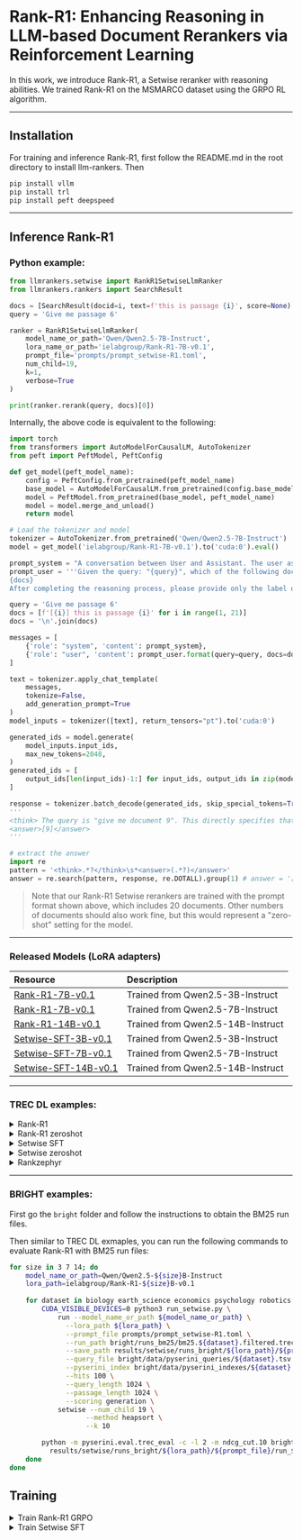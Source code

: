 # Rank-R1: Enhancing Reasoning in LLM-based Document Rerankers via Reinforcement Learning

In this work, we introduce Rank-R1, a Setwise reranker with reasoning abilities. 
We trained Rank-R1 on the MSMARCO dataset using the GRPO RL algorithm.

---
## Installation
For training and inference Rank-R1, first follow the README.md in the root directory to install llm-rankers. Then
```bash
pip install vllm
pip install trl
pip install peft deepspeed
```
---
## Inference Rank-R1
### Python example:

```Python
from llmrankers.setwise import RankR1SetwiseLlmRanker
from llmrankers.rankers import SearchResult

docs = [SearchResult(docid=i, text=f'this is passage {i}', score=None) for i in range(20)]
query = 'Give me passage 6'

ranker = RankR1SetwiseLlmRanker(
    model_name_or_path='Qwen/Qwen2.5-7B-Instruct',
    lora_name_or_path='ielabgroup/Rank-R1-7B-v0.1',
    prompt_file='prompts/prompt_setwise-R1.toml',
    num_child=19,
    k=1,
    verbose=True
)

print(ranker.rerank(query, docs)[0])
```
Internally, the above code is equivalent to the following:
```Python
import torch
from transformers import AutoModelForCausalLM, AutoTokenizer
from peft import PeftModel, PeftConfig

def get_model(peft_model_name):
    config = PeftConfig.from_pretrained(peft_model_name)
    base_model = AutoModelForCausalLM.from_pretrained(config.base_model_name_or_path)
    model = PeftModel.from_pretrained(base_model, peft_model_name)
    model = model.merge_and_unload()
    return model

# Load the tokenizer and model
tokenizer = AutoTokenizer.from_pretrained('Qwen/Qwen2.5-7B-Instruct')
model = get_model('ielabgroup/Rank-R1-7B-v0.1').to('cuda:0').eval()

prompt_system = "A conversation between User and Assistant. The user asks a question, and the Assistant solves it. The assistant first thinks about the reasoning process in the mind and then provides the user with the answer. The reasoning process and answer are enclosed within <think> </think> and <answer> </answer> tags, respectively, i.e., <think> reasoning process here </think> <answer> answer here </answer>."
prompt_user = '''Given the query: "{query}", which of the following documents is most relevant?
{docs}
After completing the reasoning process, please provide only the label of the most relevant document to the query, enclosed in square brackets, within the answer tags. For example, if the third document is the most relevant, the answer should be: <think> reasoning process here </think> <answer>[3]</answer>.'''

query = 'Give me passage 6'
docs = [f'[{i}] this is passage {i}' for i in range(1, 21)]
docs = '\n'.join(docs)

messages = [
    {'role': "system", 'content': prompt_system},
    {'role': "user", 'content': prompt_user.format(query=query, docs=docs)}
]

text = tokenizer.apply_chat_template(
    messages,
    tokenize=False,
    add_generation_prompt=True
)
model_inputs = tokenizer([text], return_tensors="pt").to('cuda:0')

generated_ids = model.generate(
    model_inputs.input_ids,
    max_new_tokens=2048,
)
generated_ids = [
    output_ids[len(input_ids)-1:] for input_ids, output_ids in zip(model_inputs.input_ids, generated_ids)
]

response = tokenizer.batch_decode(generated_ids, skip_special_tokens=True)[0]
'''
<think> The query is "give me document 9". This directly specifies that the user wants the ninth document in the list provided. Therefore, the most relevant document to this query is document 9. </think>
<answer>[9]</answer>
'''

# extract the answer
import re
pattern = '<think>.*?</think>\s*<answer>(.*?)</answer>'
answer = re.search(pattern, response, re.DOTALL).group(1) # answer = '[9]'
```
> Note that our Rank-R1 Setwise rerankers are trained with the prompt format shown above, which includes 20 documents. Other numbers of documents should also work fine, but this would represent a "zero-shot" setting for the model.
---
### Released Models (LoRA adapters)
| Resource                                                                       | Description                       |
|:-------------------------------------------------------------------------------|:----------------------------------|
| [Rank-R1-7B-v0.1](https://huggingface.co/ielabgroup/Rank-R1-3B-v0.1)           | Trained from Qwen2.5-3B-Instruct  |
| [Rank-R1-7B-v0.1](https://huggingface.co/ielabgroup/Rank-R1-7B-v0.1)           | Trained from Qwen2.5-7B-Instruct  |
| [Rank-R1-14B-v0.1](https://huggingface.co/ielabgroup/Rank-R1-14B-v0.1)         | Trained from Qwen2.5-14B-Instruct |
| [Setwise-SFT-3B-v0.1](https://huggingface.co/ielabgroup/Setwise-SFT-3B-v0.1)   | Trained from Qwen2.5-3B-Instruct  |
| [Setwise-SFT-7B-v0.1](https://huggingface.co/ielabgroup/Setwise-SFT-7B-v0.1)   | Trained from Qwen2.5-7B-Instruct  |
| [Setwise-SFT-14B-v0.1](https://huggingface.co/ielabgroup/Setwise-SFT-14B-v0.1) | Trained from Qwen2.5-14B-Instruct |
---
### TREC DL examples:
<details>
<summary>Rank-R1</summary>

```bash
# Rank-R1
for dataset in dl19 dl20; do
  for size in 3 7 14; do
    model_name_or_path=Qwen/Qwen2.5-${size}B-Instruct
    lora_path=ielabgroup/Rank-R1-${size}B-v0.1
    mkdir -p runs/${lora_path}
    
    CUDA_VISIBLE_DEVICES=0 python3 run_setwise.py \
    run --model_name_or_path ${model_name_or_path} \
      --lora_path ${lora_path} \
      --prompt_file prompts/prompt_setwise-R1.toml \
      --run_path runs/pyserini_bm25/run.msmarco-v1-passage.bm25-default.${dataset}.txt \
      --save_path runs/${lora_path}/${dataset}.txt \
      --pyserini_dataset ${dataset}-passage \
      --pyserini_index msmarco-v1-passage \
      --hits 100 \
      --query_length 32 \
      --passage_length 512 \
      --scoring generation \
      setwise --num_child 19 \
               --method heapsort \
               --k 10
           
  python -m pyserini.eval.trec_eval -c -l 2 -m ndcg_cut.10 ${dataset}-passage runs/${lora_path}/${dataset}.txt > runs/${lora_path}/${dataset}.eval
  done
done
```
</details>

<details>
<summary>Rank-R1 zeroshot</summary>

```bash
# Rank-R1 zeroshot
for dataset in dl19 dl20; do
  for size in 3 7 14; do
    model_name_or_path=Qwen/Qwen2.5-${size}B-Instruct
    
    mkdir -p runs/${model_name_or_path}/zeroshot-R1
    
    CUDA_VISIBLE_DEVICES=0 python3 run_setwise.py \
    run --model_name_or_path ${model_name_or_path} \
      --prompt_file prompts/prompt_setwise-R1.toml \
      --run_path runs/pyserini_bm25/run.msmarco-v1-passage.bm25-default.${dataset}.txt \
      --save_path runs/${model_name_or_path}/zeroshot-R1/${dataset}.txt \
      --pyserini_dataset ${dataset}-passage \
      --pyserini_index msmarco-v1-passage \
      --hits 100 \
      --query_length 32 \
      --passage_length 512 \
      --scoring generation \
      setwise --num_child 19 \
               --method heapsort \
               --k 10
           
  python -m pyserini.eval.trec_eval -c -l 2 -m ndcg_cut.10 ${dataset}-passage runs/${model_name_or_path}/zeroshot-R1/${dataset}.txt > runs/${model_name_or_path}/zeroshot-R1/${dataset}.eval
  done
done
```
</details>

<details>
<summary>Setwise SFT</summary>

```bash
# Setwise SFT
for dataset in dl19 dl20; do
  for size in 3 7 14; do
    model_name_or_path=Qwen/Qwen2.5-${size}B-Instruct
    lora_path=ielabgroup/Setwise-SFT-${size}B-v0.1
    
    mkdir -p runs/${lora_path}
    
    CUDA_VISIBLE_DEVICES=0 python3 run_setwise.py \
    run --model_name_or_path ${model_name_or_path} \
      --lora_path ${lora_path} \
      --prompt_file prompts/prompt_setwise.toml \
      --run_path runs/pyserini_bm25/run.msmarco-v1-passage.bm25-default.${dataset}.txt \
      --save_path runs/${lora_path}/${dataset}.txt \
      --pyserini_dataset ${dataset}-passage \
      --pyserini_index msmarco-v1-passage \
      --hits 100 \
      --query_length 32 \
      --passage_length 512 \
      --scoring generation \
      setwise --num_child 19 \
               --method heapsort \
               --k 10
               
    python -m pyserini.eval.trec_eval -c -l 2 -m ndcg_cut.10 ${dataset}-passage runs/${lora_path}/${dataset}.txt > runs/${lora_path}/${dataset}.eval
    done
done
```
</details>

<details>
<summary>Setwise zeroshot</summary>

```bash
# Setwise zeroshot
for dataset in dl19 dl20; do
  for size in 3 7 14; do
    model_name_or_path=Qwen/Qwen2.5-${size}B-Instruct
    
    mkdir -p runs/${model_name_or_path}/zeroshot
    
    CUDA_VISIBLE_DEVICES=0 python3 run_setwise.py \
    run --model_name_or_path ${model_name_or_path} \
      --prompt_file prompts/prompt_setwise.toml \
      --run_path runs/pyserini_bm25/run.msmarco-v1-passage.bm25-default.${dataset}.txt \
      --save_path runs/${model_name_or_path}/zeroshot/${dataset}.txt \
      --pyserini_dataset ${dataset}-passage \
      --pyserini_index msmarco-v1-passage \
      --hits 100 \
      --query_length 32 \
      --passage_length 512 \
      --scoring generation \
      setwise --num_child 19 \
               --method heapsort \
               --k 10
               
    python -m pyserini.eval.trec_eval -c -l 2 -m ndcg_cut.10 ${dataset}-passage runs/${model_name_or_path}/zeroshot/${dataset}.txt > runs/${model_name_or_path}/zeroshot/${dataset}.eval
    done
done
```
</details>

<details>
<summary>Rankzephyr</summary>

```bash
# Rankzephyr
for dataset in dl19 dl20; do
    model_name_or_path=castorini/rank_zephyr_7b_v1_full
    
    mkdir -p runs/${model_name_or_path}
    
    CUDA_VISIBLE_DEVICES=0 python3 run_listwise.py \
      run --model_name_or_path castorini/rank_zephyr_7b_v1_full \
      --prompt_file prompts/prompt_listwise_rankzephyr.toml \
      --run_path runs/pyserini_bm25/run.msmarco-v1-passage.bm25-default.${dataset}.txt \
      --save_path runs/${model_name_or_path}/${dataset}.txt \
      --pyserini_dataset ${dataset}-passage \
      --pyserini_index msmarco-v1-passage \
      --hits 100 \
      --query_length 32 \
      --passage_length 512 \
      --scoring generation \
      listwise --window_size 20 \
               --step_size 10 \
               --num_repeat 1
            
    python -m pyserini.eval.trec_eval -c -l 2 -m ndcg_cut.10 ${dataset}-passage runs/${model_name_or_path}/${dataset}.txt > runs/${model_name_or_path}/${dataset}.eval
done
```
</details>

---
### BRIGHT examples:
First go the `bright` folder and follow the instructions to obtain the BM25 run files.

Then similar to TREC DL exmaples, you can run the following commands to evaluate Rank-R1 with BM25 run files:
```bash
for size in 3 7 14; do
    model_name_or_path=Qwen/Qwen2.5-${size}B-Instruct
    lora_path=ielabgroup/Rank-R1-${size}B-v0.1
    
    for dataset in biology earth_science economics psychology robotics stackoverflow sustainable_living pony leetcode aops theoremqa_theorems theoremqa_questions; do
        CUDA_VISIBLE_DEVICES=0 python3 run_setwise.py \
            run --model_name_or_path ${model_name_or_path} \
              --lora_path ${lora_path} \
              --prompt_file prompts/prompt_setwise-R1.toml \
              --run_path bright/runs_bm25/bm25.${dataset}.filtered.trec \
              --save_path results/setwise/runs_bright/${lora_path}/${prompt_file}/run_${dataset}.txt \
              --query_file bright/data/pyserini_queries/${dataset}.tsv \
              --pyserini_index bright/data/pyserini_indexes/${dataset} \
              --hits 100 \
              --query_length 1024 \
              --passage_length 1024 \
              --scoring generation \
            setwise --num_child 19 \
                   --method heapsort \
                   --k 10

        python -m pyserini.eval.trec_eval -c -l 2 -m ndcg_cut.10 bright/data/pyserini_qrels/${dataset}.tsv \
          results/setwise/runs_bright/${lora_path}/${prompt_file}/run_${dataset}.txt > results/setwise/runs_bright/${lora_path}/${prompt_file}/run_${dataset}.eval
    done
done
```
## Training 
<details>
<summary>Train Rank-R1 GRPO</summary>

Step 1: Create training dataset
```bash
python create_dataset.py
```
Step 2: Train
```bash
python train_grpo.py
```
</details>

<details>
<summary>Train Setwise SFT</summary>

Step 1: Create training dataset
```bash
python create_dataset_sft.py
```
Step 2: Train
```bash
python train_sft.py
```
</details>
